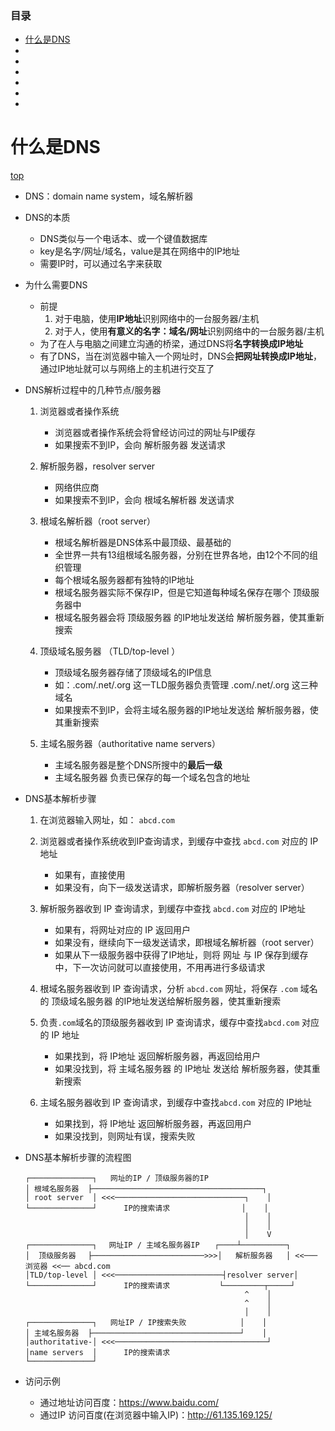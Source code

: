 <span id="catalog"></span>

### 目录
- [什么是DNS](#什么是DNS)
- [](#)
- [](#)
- [](#)
- [](#)
- [](#)
- [](#)


# 什么是DNS
[top](#catalog)
- DNS：domain name system，域名解析器
- DNS的本质
    - DNS类似与一个电话本、或一个键值数据库
    - key是名字/网址/域名，value是其在网络中的IP地址
    - 需要IP时，可以通过名字来获取
    
- 为什么需要DNS
    - 前提
        1. 对于电脑，使用**IP地址**识别网络中的一台服务器/主机
        2. 对于人，使用**有意义的名字：域名/网址**识别网络中的一台服务器/主机
    - 为了在人与电脑之间建立沟通的桥梁，通过DNS将**名字转换成IP地址**
    - 有了DNS，当在浏览器中输入一个网址时，DNS会**把网址转换成IP地址**，通过IP地址就可以与网络上的主机进行交互了

- DNS解析过程中的几种节点/服务器
    1. 浏览器或者操作系统
        - 浏览器或者操作系统会将曾经访问过的网址与IP缓存
        - 如果搜索不到IP，会向 解析服务器 发送请求
    
    2. 解析服务器，resolver server
        - 网络供应商
        - 如果搜索不到IP，会向 根域名解析器 发送请求

    3. 根域名解析器（root server）
        - 根域名解析器是DNS体系中最顶级、最基础的
        - 全世界一共有13组根域名服务器，分别在世界各地，由12个不同的组织管理
        - 每个根域名服务器都有独特的IP地址
        - 根域名服务器实际不保存IP，但是它知道每种域名保存在哪个 顶级服务器中
        - 根域名服务器会将 顶级服务器 的IP地址发送给 解析服务器，使其重新搜索
    
    4. 顶级域名服务器 （TLD/top-level ）
        - 顶级域名服务器存储了顶级域名的IP信息
        - 如：.com/.net/.org 这一TLD服务器负责管理 .com/.net/.org 这三种域名
        - 如果搜索不到IP，会将主域名服务器的IP地址发送给 解析服务器，使其重新搜索

    5. 主域名服务器（authoritative name servers）
        - 主域名服务器是整个DNS所搜中的**最后一级**
        - 主域名服务器 负责已保存的每一个域名包含的地址


- DNS基本解析步骤
    1. 在浏览器输入网址，如： `abcd.com`

    2. 浏览器或者操作系统收到IP查询请求，到缓存中查找 `abcd.com` 对应的 IP地址
        - 如果有，直接使用
        - 如果没有，向下一级发送请求，即解析服务器（resolver server）

    3. 解析服务器收到 IP 查询请求，到缓存中查找 `abcd.com` 对应的 IP地址
        - 如果有，将网址对应的 IP 返回用户
        - 如果没有，继续向下一级发送请求，即根域名解析器（root server）
        - 如果从下一级服务器中获得了IP地址，则将 网址 与 IP 保存到缓存中，下一次访问就可以直接使用，不用再进行多级请求

    4. 根域名服务器收到 IP 查询请求，分析 `abcd.com` 网址，将保存 `.com` 域名的 顶级域名服务器 的IP地址发送给解析服务器，使其重新搜索

    5. 负责`.com`域名的顶级服务器收到 IP 查询请求，缓存中查找`abcd.com` 对应的 IP 地址
        - 如果找到，将 IP地址 返回解析服务器，再返回给用户
        - 如果没找到，将 主域名服务器 的 IP地址 发送给 解析服务器，使其重新搜索
    
    6. 主域名服务器收到 IP 查询请求，到缓存中查找`abcd.com` 对应的 IP地址
        - 如果找到，将 IP地址 返回解析服务器，再返回用户
        - 如果没找到，则网址有误，搜索失败

- DNS基本解析步骤的流程图
    ```
    ┌──────────────┐   网址的IP / 顶级服务器的IP
    │ 根域名服务器  ├──────────────────────────────────────┐
    │ root server  │ <<<─────────────────────────────┐    │
    └──────────────┘      IP的搜索请求                │    │
                                                     │    │
                                                     │    │
                                                     │    V
    ┌──────────────┐　 网址IP / 主域名服务器IP　　┌────┴──────────┐
    │  顶级服务器　 ├─────────────────────────>>>│   解析服务器   │ <<─── 浏览器 <<── abcd.com
    │TLD/top-level │ <<<────────────────────────┤resolver server│
    └──────────────┘      IP的搜索请求           └─────────┬─────┘
                                                     ^    │
                                                     ^    │
                                                     │    │
    ┌──────────────┐   网址IP / IP搜索失败            │    │
    │ 主域名服务器  ├─────────────────────────────────┘    │
    │authoritative-│ <<<──────────────────────────────────┘
    │name servers  │      IP的搜索请求
    └──────────────┘
    ```

- 访问示例
    - 通过地址访问百度：https://www.baidu.com/
    - 通过IP 访问百度(在浏览器中输入IP)：http://61.135.169.125/
